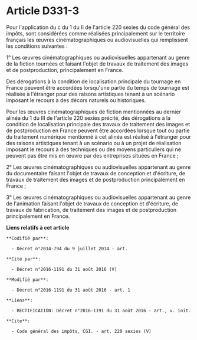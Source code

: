# Article D331-3

Pour l'application du c du 1 du II de l'article 220 sexies du code général des impôts, sont considérées comme réalisées
principalement sur le territoire français les œuvres cinématographiques ou audiovisuelles qui remplissent les conditions
suivantes : 

1° Les œuvres cinématographiques ou audiovisuelles appartenant au genre de la fiction tournées et faisant l'objet de travaux
de traitement des images et de postproduction, principalement en France. 

Des dérogations à la condition de localisation principale du tournage en  France peuvent être accordées lorsqu'une partie du
temps de tournage  est réalisée à l'étranger pour des raisons artistiques tenant à un  scénario imposant le recours à des
décors naturels ou historiques.

Pour les œuvres cinématographiques de  fiction mentionnées au dernier alinéa du 1 du III de l'article 220  sexies précité,
des dérogations à la condition de localisation  principale des travaux de traitement des images et de postproduction en
France peuvent être accordées lorsque tout ou partie du traitement  numérique mentionné à cet alinéa est réalisé à l'étranger
pour des  raisons artistiques tenant à un scénario ou à un projet de réalisation  imposant le recours à des techniques ou des
moyens particuliers qui ne  peuvent pas être mis en œuvre par des entreprises situées en France ; 

2° Les œuvres cinématographiques ou audiovisuelles appartenant au genre du documentaire faisant l'objet de travaux de
conception et d'écriture, de travaux de traitement des images et de postproduction principalement en France ; 

3° Les œuvres cinématographiques ou audiovisuelles appartenant au genre de l'animation faisant l'objet de travaux de
conception et d'écriture, de travaux de fabrication, de traitement des images et de postproduction principalement en France.

**Liens relatifs à cet article**

	**Codifié par**:

	  - Décret n°2014-794 du 9 juillet 2014 - art.

	**Cité par**:

	  - Décret n°2016-1191 du 31 août 2016 (V)

	**Modifié par**:

	  - Décret n°2016-1191 du 31 août 2016 - art. 1

	**Liens**:

	  - RECTIFICATION: Décret n°2016-1191 du 31 août 2016 - art., v. init.

	**Cite**:

	  - Code général des impôts, CGI. - art. 220 sexies (V)
